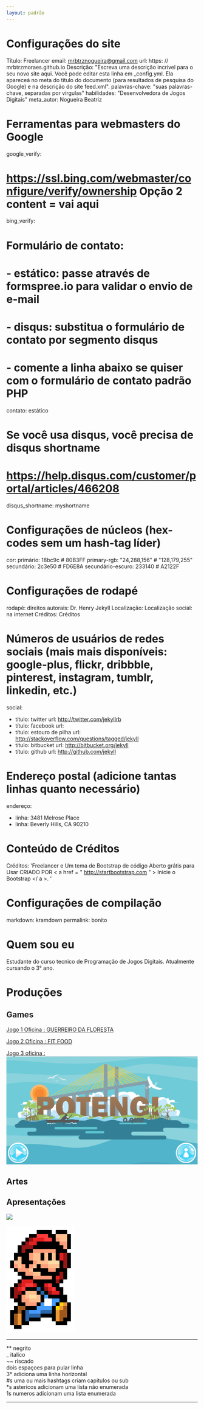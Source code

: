 ```yaml
---
layout: padrão
---
```

# Configurações do site
Título: Freelancer
email: mrbtrznogueira@gmail.com
url: https: // mrbtrzmoraes.github.io
Descrição: "Escreva uma descrição incrível para o seu novo site aqui. Você pode editar esta linha em _config.yml. Ela apareceá no meta do título do documento (para resultados de pesquisa do Google) e na descrição do site feed.xml".
palavras-chave: "suas palavras-chave, separadas por vírgulas"
habilidades: "Desenvolvedora de Jogos Digitais"
meta_autor: Nogueira Beatriz

# Ferramentas para webmasters do Google
google_verify:

# https://ssl.bing.com/webmaster/configure/verify/ownership Opção 2 content = vai aqui
bing_verify:

# Formulário de contato:
# - estático: passe através de formspree.io para validar o envio de e-mail
# - disqus: substitua o formulário de contato por segmento disqus
# - comente a linha abaixo se quiser com o formulário de contato padrão PHP
contato: estático

# Se você usa disqus, você precisa de disqus shortname
# https://help.disqus.com/customer/portal/articles/466208
disqus_shortname: myshortname

# Configurações de núcleos (hex-codes sem um hash-tag líder)
cor:
  primário: 18bc9c # 80B3FF
  primary-rgb: "24,288,156" # "128,179,255"
  secundário: 2c3e50 # FD6E8A
  secundário-escuro: 233140 # A2122F

# Configurações de rodapé
rodapé:
  direitos autorais: Dr. Henry Jekyll
  Localização: Localização
  social: na internet
  Créditos: Créditos

# Números de usuários de redes sociais (mais mais disponíveis: google-plus, flickr, dribbble, pinterest, instagram, tumblr, linkedin, etc.)
social:
  - título: twitter
    url: http://twitter.com/jekyllrb
  - título: facebook
    url:
  - título: estouro de pilha
    url: http://stackoverflow.com/questions/tagged/jekyll
  - título: bitbucket
    url: http://bitbucket.org/jekyll
  - título: github
    url: http://github.com/jekyll

# Endereço postal (adicione tantas linhas quanto necessário)
endereço:
  - linha: 3481 Melrose Place
  - linha: Beverly Hills, CA 90210

# Conteúdo de Créditos
Créditos: 'Freelancer e Um tema de Bootstrap de código Aberto grátis para Usar CRIADO POR < a  href = " http://startbootstrap.com " > Inicie o Bootstrap </ a >. '

# Configurações de compilação
markdown: kramdown
permalink: bonito

# Quem sou eu

Estudante do curso tecnico de Programação de Jogos Digitais. Atualmente cursando o 3° ano.

# Produções

## Games
[Jogo 1 Oficina : GUERREIRO DA FLORESTA](https://emanuellicarine.github.io/GuerreiroDaFloresta/)  

[Jogo 2 Oficina : FIT FOOD](https://mrbtrzmoraes.github.io/FitFood/)    

[Jogo 3 oficina : ![](quiz.png)](https://mrbtrzmoraes.github.io/Quiz1/)



## Artes

## Apresentações
 

![](http://cdn.shopify.com/s/files/1/0822/1983/articles/panda-mario-mushroom-pixel-art-pixel-art-panda-mario-mushroom-super-mario-cute-pixel-8bit.png?v=1501225178)

![](mario.png)




* * *

** negrito  
_ italico  
~~ riscado  
  dois espaçoes para pular linha  
3* adiciona uma linha horizontal  
#s uma ou mais hashtags criam capitulos ou sub  
*s astericos adicionam uma lista não enumerada  
1s numeros adicionam uma lista enumerada  



* * *
